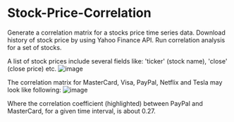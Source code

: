 # Stock-Price-Correlation
Generate a correlation matrix for a stocks price time series data.
Download history of stock price by using Yahoo Finance API.
Run correlation analysis for a set of stocks.

A list of stock prices include several fields like: 'ticker' (stock name), 'close' (close price) etc.
![image](https://user-images.githubusercontent.com/50933820/123661942-d4a70700-d7e9-11eb-8a4f-7aed011c204f.png)

The correlation matrix for MasterCard, Visa, PayPal, Netflix and Tesla may look like following:
![image](https://user-images.githubusercontent.com/50933820/123663729-8b57b700-d7eb-11eb-81d4-e2d9edabb523.png)

Where the correlation coefficient (highlighted) between PayPal and MasterCard, for a given time interval, is about 0.27.
